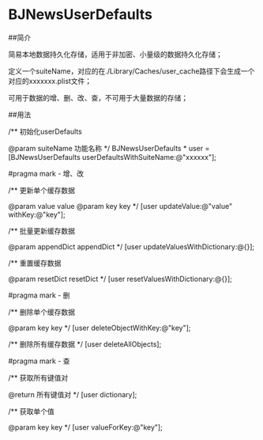 # BJNewsUserDefaults

##简介

简易本地数据持久化存储，适用于非加密、小量级的数据持久化存储；

定义一个suiteName，对应的在./Library/Caches/user_cache路径下会生成一个对应的xxxxxxx.plist文件；

可用于数据的增、删、改、查，不可用于大量数据的存储；

##用法

/**
初始化userDefaults

@param suiteName 功能名称
*/
BJNewsUserDefaults * user = [BJNewsUserDefaults userDefaultsWithSuiteName:@"xxxxxx"];

#pragma mark - 增、改

/**
更新单个缓存数据

@param value value
@param key key
*/
 [user updateValue:@"value" withKey:@"key"];

/**
批量更新缓存数据

@param appendDict appendDict
*/
[user updateValuesWithDictionary:@{}];

/**
重置缓存数据

@param resetDict resetDict
*/
  [user resetValuesWithDictionary:@{}];

#pragma mark - 删

/**
删除单个缓存数据

@param key key
*/
[user deleteObjectWithKey:@"key"];

/**
删除所有缓存数据
*/
 [user deleteAllObjects];

#pragma mark - 查

/**
获取所有键值对

@return 所有键值对
*/
[user dictionary];

/**
获取单个值

@param key key
*/
[user valueForKey:@"key"];

